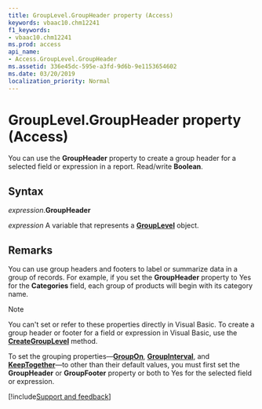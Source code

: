 ```yaml
---
title: GroupLevel.GroupHeader property (Access)
keywords: vbaac10.chm12241
f1_keywords:
- vbaac10.chm12241
ms.prod: access
api_name:
- Access.GroupLevel.GroupHeader
ms.assetid: 336e45dc-595e-a3fd-9d6b-9e1153654602
ms.date: 03/20/2019
localization_priority: Normal
---
```



# GroupLevel.GroupHeader property (Access)

You can use the **GroupHeader** property to create a group header for a selected field or expression in a report. Read/write **Boolean**.


## Syntax

_expression_.**GroupHeader**

_expression_ A variable that represents a **[GroupLevel](Access.GroupLevel.md)** object.


## Remarks

You can use group headers and footers to label or summarize data in a group of records. For example, if you set the **GroupHeader** property to Yes for the **Categories** field, each group of products will begin with its category name.

> [!NOTE] 
> You can't set or refer to these properties directly in Visual Basic. To create a group header or footer for a field or expression in Visual Basic, use the **[CreateGroupLevel](Access.Application.CreateGroupLevel.md)** method.

To set the grouping properties—**[GroupOn](Access.GroupLevel.GroupOn.md)**, **[GroupInterval](Access.GroupLevel.GroupInterval.md)**, and **[KeepTogether](Access.GroupLevel.KeepTogether.md)**—to other than their default values, you must first set the **GroupHeader** or **GroupFooter** property or both to Yes for the selected field or expression.




[!include[Support and feedback](~/includes/feedback-boilerplate.md)]